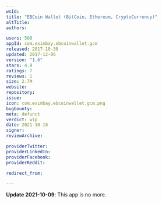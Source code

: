 ```yaml
---
wsId: 
title: "EBCoin Wallet (BitCoin, Ethereum, CryptoCurrency)"
altTitle: 
authors:

users: 500
appId: com.eximbay.ebcoinwallet.gcm
released: 2017-10-30
updated: 2017-12-06
version: "1.6"
stars: 4.9
ratings: 7
reviews: 1
size: 2.7M
website: 
repository: 
issue: 
icon: com.eximbay.ebcoinwallet.gcm.png
bugbounty: 
meta: defunct
verdict: wip
date: 2021-10-18
signer: 
reviewArchive:

providerTwitter: 
providerLinkedIn: 
providerFacebook: 
providerReddit: 

redirect_from:

---
```


**Update 2021-10-09**: This app is no more.
